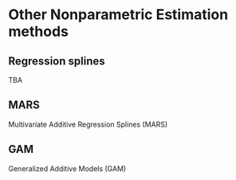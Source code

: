 
# Other Nonparametric Estimation methods


## Regression splines
TBA

## MARS

Multivariate Additive Regression Splines (MARS)


## GAM

Generalized Additive Models (GAM)

